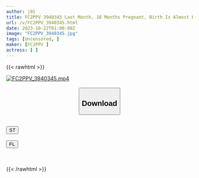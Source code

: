 ```yaml
---
author: j91
title: FC2PPV 3940345 Last Month, 10 Months Pregnant, Birth Is Almost Here! ! I Tried My First Photoshoot Without Telling My Doting Husband! ! Slap, C***e, And Creampie A Beautiful Housewife! ! "Creampie" Complete First Shooting, "Personal Shooting" 383rd Original Individual Shooting [cen]
url: /v/FC2PPV_3940345.html
date: 2023-10-22T01:00:00Z
image: "FC2PPV_3940345.jpg"
tags: [Uncensored, ]
maker: [FC2PPV ]
actress: [ ]
---
```



{{< rawhtml >}}

<div class="video" data-videoid="mL4DgXVGgQtXvm">
    <a href="javascript:;">
        <img src="https://my.j91.asia/v/FC2PPV_3940345.jpg" width="WIDTH" height="HEIGHT" alt="FC2PPV_3940345.mp4" loading="lazy">
    </a>
</div>

<script type="text/javascript" src="https://j91.asia/asset/on-demand-st.js"></script>

<br>
  <link rel="stylesheet" href="https://j91.asia/asset/bs5.css">
  
  <center>
  <button class="btn btn-primary" type="button" data-bs-toggle="collapse" data-bs-target=".multi-collapse" aria-expanded="false" aria-controls="multiCollapseExample1 multiCollapseExample2"><h2>Download</h2></button></center>
</p>
<div class="row">
  <div class="col">
    <div class="collapse multi-collapse" id="multiCollapseExample1">
      <div class="card card-body">
	      	      <br>
<div class="buttons">  
<a href="https://streamtape.to/v/mL4DgXVGgQtXvm"><button class="btn-hover color-3"><i class="fa fa-download"></i> ST</button></a></div>
    </div>
  </div>
</div>
  <div class="col">
    <div class="collapse multi-collapse" id="multiCollapseExample2">
      <div class="card card-body">
	      <br>
<div class="buttons">
    <a href="https://filelions.online/f/6cgwwox9kusr"><button class="btn-hover color-9"><i class="fa fa-download"></i> FL</button></a></div>
<br><br>
      </div>
    </div>
  </div>
</div>

{{< /rawhtml >}}